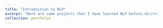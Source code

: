 ```yaml
---
title: "Introduction to NLP"
excerpt: "Here are some projects that I have learned NLP before.<br/><img src='/images/wordcloud.png'>"
collection: portfolio
---
```



